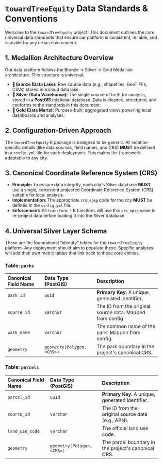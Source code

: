# `towardTreeEquity` Data Standards & Conventions

Welcome to the `towardTreeEquity` project! This document outlines the core, universal data standards that ensure our platform is consistent, reliable, and scalable for any urban environment.

## 1. Medallion Architecture Overview

Our data platform follows the Bronze -> Silver -> Gold Medallion architecture. This structure is universal.

*   **🥉 Bronze (Data Lake):** Raw source data (e.g., shapefiles, GeoTIFFs, CSVs) stored in a cloud data lake.
*   **🥈 Silver (Data Warehouse):** The single source of truth for analysis, stored in a **PostGIS** relational database. Data is cleaned, structured, and conforms to the standards in this document.
*   **🥇 Gold (Data Marts):** Purpose-built, aggregated views powering local dashboards and analyses.

## 2. Configuration-Driven Approach

The `towardTreeEquity` R package is designed to be generic. All location-specific details (like data sources, field names, and CRS) **MUST** be defined in a `config.yml` file for each deployment. This makes the framework adaptable to any city.

## 3. Canonical Coordinate Reference System (CRS)

*   **Principle:** To ensure data integrity, each city's Silver database **MUST** use a single, consistent projected Coordinate Reference System (CRS) suitable for local analysis.
*   **Implementation:** The appropriate `crs_epsg` code for the city **MUST** be defined in the `config.yml` file.
*   **Enforcement:** All `transform_*` R functions will use this `crs_epsg` value to re-project data before loading it into the Silver database.

## 4. Universal Silver Layer Schema

These are the foundational "identity" tables for the `towardTreeEquity` platform. Any deployment should aim to populate these. Specific analyses will add their own metric tables that link back to these core entities.

### Table: `parks`

| Canonical Field Name | Data Type (PostGIS)         | Description                                               |
| :------------------- | :-------------------------- | :-------------------------------------------------------- |
| `park_id`            | `uuid`                      | **Primary Key.** A unique, generated identifier.          |
| `source_id`          | `varchar`                   | The ID from the original source data. Mapped from config. |
| `park_name`          | `varchar`                   | The common name of the park. Mapped from config.          |
| `geometry`           | `geometry(Polygon, <CRS>)`  | The park boundary in the project's canonical CRS.         |

### Table: `parcels`

| Canonical Field Name | Data Type (PostGIS)         | Description                                                 |
| :------------------- | :-------------------------- | :---------------------------------------------------------- |
| `parcel_id`          | `uuid`                      | **Primary Key.** A unique, generated identifier.            |
| `source_id`          | `varchar`                   | The ID from the original source data (e.g., APN).           |
| `land_use_code`      | `varchar`                   | The official land use code.                                 |
| `geometry`           | `geometry(Polygon, <CRS>)`  | The parcel boundary in the project's canonical CRS.         |